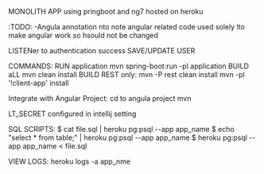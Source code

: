 MONOLITH APP using pringboot and ng7 hosted on heroku




:TODO:
-Angula annotation nto note angular related code used solely lto make angular work so hsould not be changed

LISTENer to authentication success
SAVE/UPDATE USER


COMMANDS:
RUN application mvn spring-boot:run -pl application
BUILD aLL mvn clean install
BUILD REST only:
mvn -P rest clean install
mvn -pl '!client-app' install

Integrate with Angular Project:
cd to angula project mvn

LT_SECRET configured in intellij setting

SQL SCRIPTS:
$ cat file.sql | heroku pg:psql --app app_name
$ echo "select * from table;" | heroku pg:psql --app app_name
$ heroku pg:psql --app app_name < file.sql

VIEW LOGS:
heroku logs -a app_nme
